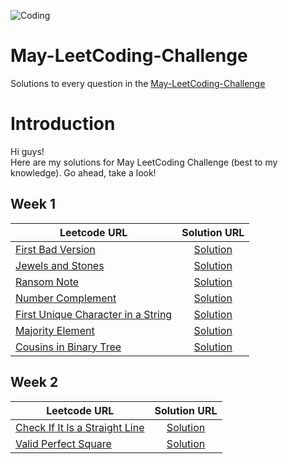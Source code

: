 
![Coding](https://images.unsplash.com/photo-1484417894907-623942c8ee29?ixlib=rb-1.2.1&ixid=eyJhcHBfaWQiOjEyMDd9&auto=format&fit=crop&w=1189&q=80)

# May-LeetCoding-Challenge
Solutions to every question in the [May-LeetCoding-Challenge](https://leetcode.com/explore/featured/card/may-leetcoding-challenge/)  


Introduction
============
Hi guys!     
Here are my solutions for May LeetCoding Challenge (best to my knowledge).
Go ahead, take a look!

Week 1
------


| Leetcode URL        | Solution URL           |
| ------------- |:-------------:|
| [First Bad Version](https://leetcode.com/explore/featured/card/may-leetcoding-challenge/534/week-1-may-1st-may-7th/3316/)  | [Solution](https://github.com/akashgovind95/May-LeetCoding-Challenge/blob/master/Week%201/FirstBadVersion.cpp) |
| [Jewels and Stones](https://leetcode.com/explore/challenge/card/may-leetcoding-challenge/534/week-1-may-1st-may-7th/3317/)  | [Solution](https://github.com/akashgovind95/May-LeetCoding-Challenge/blob/master/Week%201/JewelsAndStones.cpp) |
| [Ransom Note](https://leetcode.com/explore/featured/card/may-leetcoding-challenge/534/week-1-may-1st-may-7th/3318/)  | [Solution](https://github.com/akashgovind95/May-LeetCoding-Challenge/blob/master/Week%201/RansomNote.cpp) |
| [Number Complement](https://leetcode.com/explore/featured/card/may-leetcoding-challenge/534/week-1-may-1st-may-7th/3319/)  | [Solution](https://github.com/akashgovind95/May-LeetCoding-Challenge/blob/master/Week%201/NumberComplement.cpp) |
| [First Unique Character in a String](https://leetcode.com/explore/featured/card/may-leetcoding-challenge/534/week-1-may-1st-may-7th/3320/)  | [Solution](https://github.com/akashgovind95/May-LeetCoding-Challenge/blob/master/Week%201/FirstUniqueCharacterInAString.cpp) |
| [Majority Element](https://leetcode.com/explore/featured/card/may-leetcoding-challenge/534/week-1-may-1st-may-7th/3321/)  | [Solution](https://github.com/akashgovind95/May-LeetCoding-Challenge/blob/master/Week%201/MajorityElement.cpp) |
| [Cousins in Binary Tree](https://leetcode.com/explore/featured/card/may-leetcoding-challenge/534/week-1-may-1st-may-7th/3322/)  | [Solution](https://github.com/akashgovind95/May-LeetCoding-Challenge/blob/master/Week%201/CousinsInBinaryTree.cpp) |


Week 2
------


| Leetcode URL        | Solution URL           |
| ------------- |:-------------:|
| [Check If It Is a Straight Line](https://leetcode.com/explore/featured/card/may-leetcoding-challenge/535/week-2-may-8th-may-14th/3323/)  | [Solution](https://github.com/akashgovind95/May-LeetCoding-Challenge/blob/master/Week%202/CheckIfItIsAStraightLine.cpp) |
| [Valid Perfect Square](https://leetcode.com/explore/featured/card/may-leetcoding-challenge/535/week-2-may-8th-may-14th/3324/)  | [Solution](https://github.com/akashgovind95/May-LeetCoding-Challenge/blob/master/Week%202/ValidPerfectSquare.cpp) |

